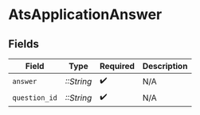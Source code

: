 # AtsApplicationAnswer


## Fields

| Field              | Type               | Required           | Description        |
| ------------------ | ------------------ | ------------------ | ------------------ |
| `answer`           | *::String*         | :heavy_check_mark: | N/A                |
| `question_id`      | *::String*         | :heavy_check_mark: | N/A                |